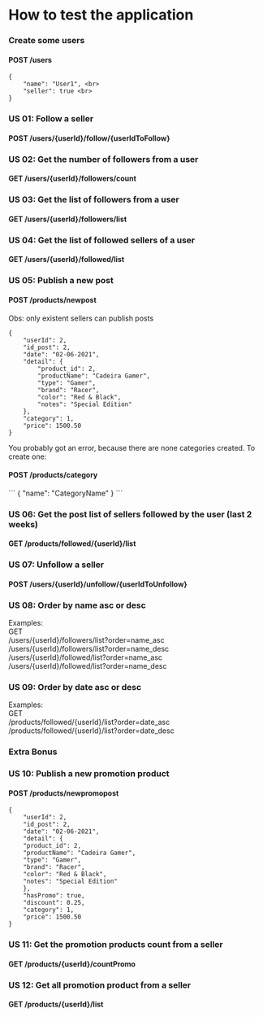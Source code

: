 <h1> How to test the application </h1>

<h3> Create some users </h3>
<h4> POST /users </h4>

```
{ 
    "name": "User1", <br>
    "seller": true <br>
}
```
<h3> US 01: Follow a seller </h3>
<h4> POST /users/{userId}/follow/{userIdToFollow} </h4>

<h3> US 02: Get the number of followers from a user </h3>
<h4> GET /users/{userId}/followers/count </h4>

<h3> US 03: Get the list of followers from a user </h3>
<h4> GET /users/{userId}/followers/list </h4>

<h3> US 04: Get the list of followed sellers of a user </h3>
<h4> GET /users/{userId}/followed/list </h4>

<h3> US 05: Publish a new post </h3>
<h4> POST /products/newpost </h4>

Obs: only existent sellers can publish posts

```
{
    "userId": 2,
    "id_post": 2,
    "date": "02-06-2021",
    "detail": {
        "product_id": 2,
        "productName": "Cadeira Gamer",
        "type": "Gamer",
        "brand": "Racer",
        "color": "Red & Black",
        "notes": "Special Edition"
    },
    "category": 1,
    "price": 1500.50
}
```

You probably got an error, because there are none categories created. To create one:
<h4> POST /products/category </h4>
 ```
{ 
    "name": "CategoryName"
}
 ```

<h3> US 06: Get the post list of sellers followed by the user (last 2 weeks)  </h3>
<h4> GET /products/followed/{userId}/list </h4>


<h3> US 07: Unfollow a seller </h3>
<h4> POST /users/{userId}/unfollow/{userIdToUnfollow}</h4>

<h3> US 08: Order by name asc or desc</h3>
Examples:
<br>
GET
<br>
/users/{userId}/followers/list?order=name_asc <br>
/users/{userId}/followers/list?order=name_desc <br>
/users/{userId}/followed/list?order=name_asc <br>
/users/{userId}/followed/list?order=name_desc <br>

<h3> US 09: Order by date asc or desc </h3>
Examples:
<br>
GET
<br>
/products/followed/{userId}/list?order=date_asc <br>
/products/followed/{userId}/list?order=date_desc <br>

<h3> Extra Bonus </h3>

<h3> US 10: Publish a new promotion product </h3>
<h4> POST /products/newpromopost </h4>

```
{
    "userId": 2,
    "id_post": 2,
    "date": "02-06-2021",
    "detail": {
    "product_id": 2,
    "productName": "Cadeira Gamer",
    "type": "Gamer",
    "brand": "Racer",
    "color": "Red & Black",
    "notes": "Special Edition"
    },
    "hasPromo": true,
    "discount": 0.25,
    "category": 1,
    "price": 1500.50
}
```

<h3> US 11: Get the promotion products count from a seller </h3>
<h4> GET /products/{userId}/countPromo </h4>

<h3> US 12: Get all promotion product from a seller </h3>
<h4> GET /products/{userId}/list</h4>